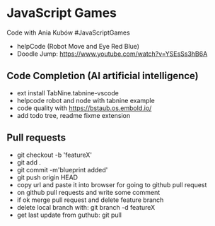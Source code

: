 # JavaScript Games
Code with Ania Kubów #JavaScriptGames
- helpCode (Robot Move and Eye Red Blue)
- Doodle Jump: https://www.youtube.com/watch?v=YSEsSs3hB6A

## Code Completion  (AI artificial intelligence)

- ext install TabNine.tabnine-vscode
- helpcode robot and node with tabnine example
- code quality with https://bstaub.os.embold.io/
- add todo tree, readme fixme extension


## Pull requests

- git checkout -b 'featureX'
- git add .
- git commit -m'blueprint added'
- git push origin HEAD
- copy url and paste it into browser for going to github pull request
- on github pull requests and write some comment
- if ok merge pull request and delete feature branch
- delete local branch with: git branch -d featureX
- get last update from guthub: git pull

